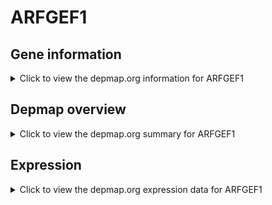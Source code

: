 <h1>ARFGEF1</h1>

<h2>Gene information</h2>
<details>
  <summary>Click to view the depmap.org information for ARFGEF1</summary>
  <p><a href="https://depmap.org/portal/gene/ARFGEF1?tab=about" target="_BLANK">Open page in a new tab...</a></p>
  <iframe src="https://depmap.org/portal/gene/ARFGEF1?tab=about" style="border:none;width:100%;height:800px"></iframe>
</details>

<h2>Depmap overview</h2>
<details>
  <summary>Click to view the depmap.org summary for ARFGEF1</summary>
  <p><a href="https://depmap.org/portal/gene/ARFGEF1?tab=overview" target="_BLANK">Open page in a new tab...</a></p>
  <iframe src="https://depmap.org/portal/gene/ARFGEF1?tab=overview" style="border:none;width:100%;height:800px"></iframe>
</details>

<h2>Expression</h2>
<details>
  <summary>Click to view the depmap.org expression data for ARFGEF1</summary>
  <p><a href="https://depmap.org/portal/gene/ARFGEF1?tab=characterization" target="_BLANK">Open page in a new tab...</a></p>
  <iframe src="https://depmap.org/portal/gene/ARFGEF1?tab=characterization" style="border:none;width:100%;height:800px"></iframe>
</details>


<!--
<h2>Reactome Pathway diagram</h2>
<details>
  <summary>Click to view the Reactome pathway for ARFGEF1</summary>
  <p><a href="PURL" target="_BLANK">Open page in a new tab...</a></p>
  PNAME
</details>
-->


